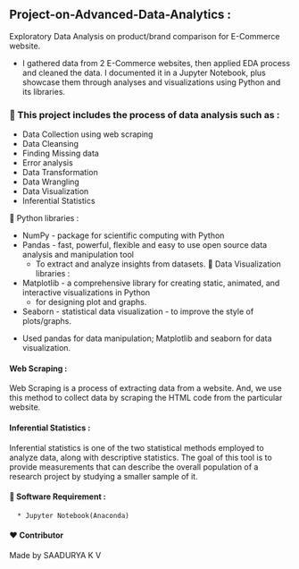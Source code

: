    ##                Project-on-Advanced-Data-Analytics :
Exploratory Data Analysis on product/brand comparison for E-Commerce website.

* I gathered data from 2 E-Commerce websites, then applied EDA process and cleaned the data. I documented it in a Jupyter Notebook, plus showcase them through analyses and visualizations using Python and its libraries.

### 🚀 This project includes the process of data analysis such as :
* Data Collection using web scraping
* Data Cleansing
* Finding Missing data
* Error analysis
* Data Transformation
* Data Wrangling
* Data Visualization
* Inferential Statistics

📗 Python libraries :
  + NumPy  - package for scientific computing with Python
  + Pandas - fast, powerful, flexible and easy to use open source data analysis and manipulation tool
     - To extract and analyze insights from datasets.
📗 Data Visualization libraries :
  + Matplotlib - a comprehensive library for creating static, animated, and interactive visualizations in Python
    - for designing plot and graphs.
  + Seaborn - statistical data visualization 
            - to improve the style of plots/graphs.
* Used pandas for data manipulation; Matplotlib and seaborn for data visualization.

#### Web Scraping :
Web Scraping is a process of extracting data from a website. And, we use this method to collect data by scraping the HTML code from the particular website.

#### Inferential Statistics :
Inferential statistics is one of the two statistical methods employed to analyze data, along with descriptive statistics. The goal of this tool is to provide measurements that can describe the overall population of a research project by studying a smaller sample of it.



#### 🔑 Software Requirement :
      * Jupyter Notebook(Anaconda)

#### ❤️ Contributor
 Made by SAADURYA K V
